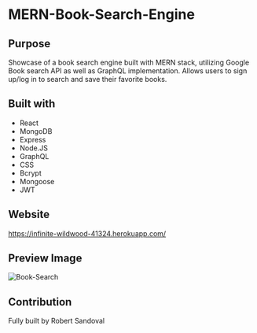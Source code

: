 # MERN-Book-Search-Engine

## Purpose
Showcase of a book search engine built with MERN stack, utilizing Google Book search API as well as GraphQL implementation. Allows users to sign up/log in to search and save their favorite books.

## Built with
* React
* MongoDB
* Express
* Node.JS
* GraphQL
* CSS
* Bcrypt
* Mongoose
* JWT

## Website

https://infinite-wildwood-41324.herokuapp.com/

## Preview Image

![Book-Search](https://i.imgur.com/1mxg3p1.png)

## Contribution

Fully built by Robert Sandoval
